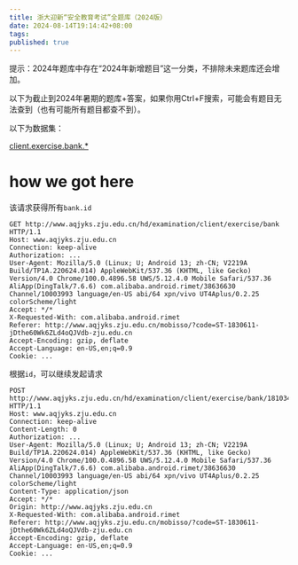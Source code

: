 ```yaml
---
title: 浙大迎新“安全教育考试”全题库（2024版）
date: 2024-08-14T19:14:42+08:00
tags:
published: true
---
```

提示：2024年题库中存在“2024年新增题目”这一分类，不排除未来题库还会增加。

以下为截止到2024年暑期的题库+答案，如果你用Ctrl+F搜索，可能会有题目无法查到（也有可能所有题目都查不到）。

以下为数据集：

<!-- more -->

[client.exercise.bank.*](./2024-8-aqjyks-zju-edu-cn-alldata/data.html)

# how we got here

该请求获得所有`bank.id`

```http
GET http://www.aqjyks.zju.edu.cn/hd/examination/client/exercise/bank HTTP/1.1
Host: www.aqjyks.zju.edu.cn
Connection: keep-alive
Authorization: ...
User-Agent: Mozilla/5.0 (Linux; U; Android 13; zh-CN; V2219A Build/TP1A.220624.014) AppleWebKit/537.36 (KHTML, like Gecko) Version/4.0 Chrome/100.0.4896.58 UWS/5.12.4.0 Mobile Safari/537.36 AliApp(DingTalk/7.6.6) com.alibaba.android.rimet/38636630 Channel/10003993 language/en-US abi/64 xpn/vivo UT4Aplus/0.2.25 colorScheme/light
Accept: */*
X-Requested-With: com.alibaba.android.rimet
Referer: http://www.aqjyks.zju.edu.cn/mobisso/?code=ST-1830611-jDthe60Wk6ZLd4oQJVdb-zju.edu.cn
Accept-Encoding: gzip, deflate
Accept-Language: en-US,en;q=0.9
Cookie: ...
```

根据`id`，可以继续发起请求

```http
POST http://www.aqjyks.zju.edu.cn/hd/examination/client/exercise/bank/1810344516155719682 HTTP/1.1
Host: www.aqjyks.zju.edu.cn
Connection: keep-alive
Content-Length: 0
Authorization: ...
User-Agent: Mozilla/5.0 (Linux; U; Android 13; zh-CN; V2219A Build/TP1A.220624.014) AppleWebKit/537.36 (KHTML, like Gecko) Version/4.0 Chrome/100.0.4896.58 UWS/5.12.4.0 Mobile Safari/537.36 AliApp(DingTalk/7.6.6) com.alibaba.android.rimet/38636630 Channel/10003993 language/en-US abi/64 xpn/vivo UT4Aplus/0.2.25 colorScheme/light
Content-Type: application/json
Accept: */*
Origin: http://www.aqjyks.zju.edu.cn
X-Requested-With: com.alibaba.android.rimet
Referer: http://www.aqjyks.zju.edu.cn/mobisso/?code=ST-1830611-jDthe60Wk6ZLd4oQJVdb-zju.edu.cn
Accept-Encoding: gzip, deflate
Accept-Language: en-US,en;q=0.9
Cookie: ...
```
